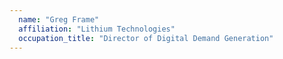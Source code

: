 ```yaml
---
  name: "Greg Frame"
  affiliation: "Lithium Technologies"
  occupation_title: "Director of Digital Demand Generation"
---
```

